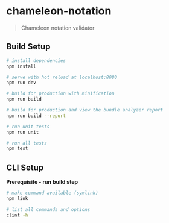# chameleon-notation

> Chameleon notation validator

## Build Setup

``` bash
# install dependencies
npm install

# serve with hot reload at localhost:8080
npm run dev

# build for production with minification
npm run build

# build for production and view the bundle analyzer report
npm run build --report

# run unit tests
npm run unit

# run all tests
npm test
```

## CLI Setup
**Prerequisite - run build step**

``` bash
# make command available (symlink)
npm link

# list all commands and options
clint -h
```
